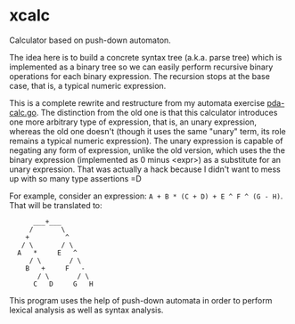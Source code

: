 # xcalc
Calculator based on push-down automaton.

The idea here is to build a concrete syntax tree (a.k.a. parse tree) which is implemented as a binary tree so we can easily perform recursive binary operations for each binary expression. The recursion stops at the base case, that is, a typical numeric expression.

This is a complete rewrite and restructure from my automata exercise [pda-calc.go](https://github.com/michaelrk02/exercises/blob/master/automata/pda-calc.go). The distinction from the old one is that this calculator introduces one more arbitrary type of expression, that is, an unary expression, whereas the old one doesn't (though it uses the same "unary" term, its role remains a typical numeric expression). The unary expression is capable of negating any form of expression, unlike the old version, which uses the the binary expression (implemented as 0 minus \<expr>) as a substitute for an unary expression. That was actually a hack because I didn't want to mess up with so many type assertions =D

For example, consider an expression: `A + B * (C + D) + E ^ F ^ (G - H)`. That will be translated to:
```
      ___+___
     /       \
    +         ^
   / \       / \
  A   *     E   ^
     / \       / \
    B   +     F   -
       / \       / \
      C   D     G   H

```

This program uses the help of push-down automata in order to perform lexical analysis as well as syntax analysis.
